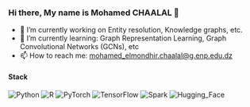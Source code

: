 ### Hi there, My name is Mohamed CHAALAL 👋

- 🔭 I’m currently working on Entity resolution, Knowledge graphs, etc.
- 🌱 I’m currently learning: Graph Representation Learning, Graph Convolutional Networks (GCNs), etc 
- 📫 How to reach me: mohamed_elmondhir.chaalal@g.enp.edu.dz


#### Stack
![Python](https://img.shields.io/badge/-Python-yellow?logo=Python)
![R](https://img.shields.io/badge/-R-276DC3?logo=R)
![PyTorch](https://img.shields.io/badge/-PyTorch-white?logo=PyTorch)
![TensorFlow](https://img.shields.io/badge/-TensorFlow-white?logo=TensorFlow)
![Spark](https://img.shields.io/badge/-Spark-green?logo=apache-Spark)
![Hugging_Face]([https://huggingface.co/datasets/huggingface/badges/resolve/main/follow-me-on-HF-sm.svg](https://cdn-lfs.huggingface.co/repos/96/a2/96a2c8468c1546e660ac2609e49404b8588fcf5a748761fa72c154b2836b4c83/fc95837e1bacb9b2cdbff9ae5d681ed8f20233b8fc72a65cdb38321ea9ddc015?response-content-disposition=inline%3B+filename*%3DUTF-8%27%27hf-logo-with-title.svg%3B+filename%3D%22hf-logo-with-title.svg%22%3B&response-content-type=image%2Fsvg%2Bxml&Expires=1707138845&Policy=eyJTdGF0ZW1lbnQiOlt7IkNvbmRpdGlvbiI6eyJEYXRlTGVzc1RoYW4iOnsiQVdTOkVwb2NoVGltZSI6MTcwNzEzODg0NX19LCJSZXNvdXJjZSI6Imh0dHBzOi8vY2RuLWxmcy5odWdnaW5nZmFjZS5jby9yZXBvcy85Ni9hMi85NmEyYzg0NjhjMTU0NmU2NjBhYzI2MDllNDk0MDRiODU4OGZjZjVhNzQ4NzYxZmE3MmMxNTRiMjgzNmI0YzgzL2ZjOTU4MzdlMWJhY2I5YjJjZGJmZjlhZTVkNjgxZWQ4ZjIwMjMzYjhmYzcyYTY1Y2RiMzgzMjFlYTlkZGMwMTU%7EcmVzcG9uc2UtY29udGVudC1kaXNwb3NpdGlvbj0qJnJlc3BvbnNlLWNvbnRlbnQtdHlwZT0qIn1dfQ__&Signature=cZS5s9iE1Z6p4AxEVomORIRVSKR1AoVAAzDmmrpW8p1iY4XZuUChfQQmP-iWbbZVKIEXlvIQceBfYkBIzdC36Y8J5kmPmT2IWU0GsNJF%7Et45XeEypGBWk3YkzxoAC3i1lrCtsa5m8TcoiWulF-ARmDAUhq9PzbnREiBRkGfWxkdQBWiLUHl-Zfq1h4GfiqWal3oIaqKLadr7NgIJj5JrT99OKySP0AorG5cbg6Ty2D3uXY1iiKVgBvlIcwS6hHMyfwcH28v7oVrKpdLDpoRVVlFqiJx2OmcF3ENMc%7EYlEKuXtD8cJq2sQwmPBa7%7ENjSuWCL%7EgqWjZ9nwOGYXygG%7EzA__&Key-Pair-Id=KVTP0A1DKRTAX)https://cdn-lfs.huggingface.co/repos/96/a2/96a2c8468c1546e660ac2609e49404b8588fcf5a748761fa72c154b2836b4c83/fc95837e1bacb9b2cdbff9ae5d681ed8f20233b8fc72a65cdb38321ea9ddc015?response-content-disposition=inline%3B+filename*%3DUTF-8%27%27hf-logo-with-title.svg%3B+filename%3D%22hf-logo-with-title.svg%22%3B&response-content-type=image%2Fsvg%2Bxml&Expires=1707138845&Policy=eyJTdGF0ZW1lbnQiOlt7IkNvbmRpdGlvbiI6eyJEYXRlTGVzc1RoYW4iOnsiQVdTOkVwb2NoVGltZSI6MTcwNzEzODg0NX19LCJSZXNvdXJjZSI6Imh0dHBzOi8vY2RuLWxmcy5odWdnaW5nZmFjZS5jby9yZXBvcy85Ni9hMi85NmEyYzg0NjhjMTU0NmU2NjBhYzI2MDllNDk0MDRiODU4OGZjZjVhNzQ4NzYxZmE3MmMxNTRiMjgzNmI0YzgzL2ZjOTU4MzdlMWJhY2I5YjJjZGJmZjlhZTVkNjgxZWQ4ZjIwMjMzYjhmYzcyYTY1Y2RiMzgzMjFlYTlkZGMwMTU%7EcmVzcG9uc2UtY29udGVudC1kaXNwb3NpdGlvbj0qJnJlc3BvbnNlLWNvbnRlbnQtdHlwZT0qIn1dfQ__&Signature=cZS5s9iE1Z6p4AxEVomORIRVSKR1AoVAAzDmmrpW8p1iY4XZuUChfQQmP-iWbbZVKIEXlvIQceBfYkBIzdC36Y8J5kmPmT2IWU0GsNJF%7Et45XeEypGBWk3YkzxoAC3i1lrCtsa5m8TcoiWulF-ARmDAUhq9PzbnREiBRkGfWxkdQBWiLUHl-Zfq1h4GfiqWal3oIaqKLadr7NgIJj5JrT99OKySP0AorG5cbg6Ty2D3uXY1iiKVgBvlIcwS6hHMyfwcH28v7oVrKpdLDpoRVVlFqiJx2OmcF3ENMc%7EYlEKuXtD8cJq2sQwmPBa7%7ENjSuWCL%7EgqWjZ9nwOGYXygG%7EzA__&Key-Pair-Id=KVTP0A1DKRTAX)
 
